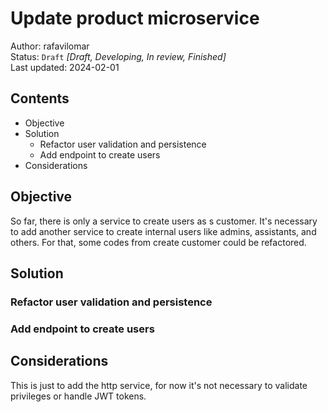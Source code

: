 # Update product microservice
Author: rafavilomar  
Status: `Draft` *[Draft, Developing, In review, Finished]*  
Last updated: 2024-02-01

## Contents
- Objective
- Solution
  - Refactor user validation and persistence
  - Add endpoint to create users
- Considerations

## Objective
So far, there is only a service to create users as s customer. It's necessary to add another service to create internal 
users like admins, assistants, and others. For that, some codes from create customer could be refactored.

## Solution

### Refactor user validation and persistence

### Add endpoint to create users

## Considerations

This is just to add the http service, for now it's not necessary to validate privileges or handle JWT tokens.